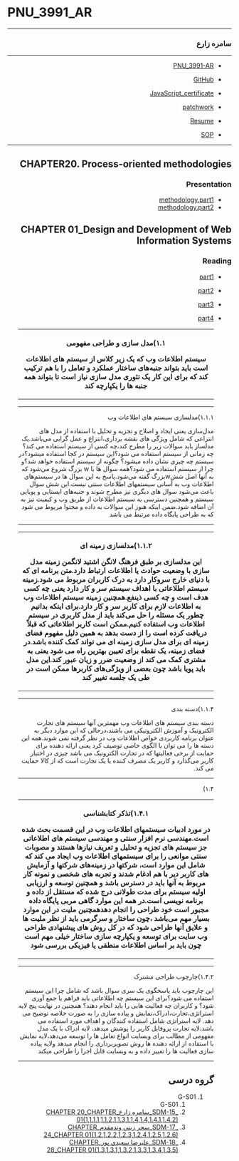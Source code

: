 # PNU_3991_AR

<div dir="rtl">

---------
### سامره زارع
 
---
- [PNU_3991-AR](https://github.com/samere-zare/PNU_3991_AR)
- [GitHub](https://github.com/samere-zare)

- [JavaScript_certificate](https://github.com/samere-zare/certificate/blob/main/JavaScript_certificate.jpg)
- [patchwork](https://github.com/samere-zare/certificate/blob/main/patchwork.png)

- [Resume](https://samere-zare.github.io/)

- [SOP](https://samere-zare.github.io/SOP/)

-------------------
## CHAPTER20. Process-oriented methodologies
 ### Presentation
- [methodology.part1](http://drive.google.com/file/d/1UlAYoQBd2LoZ0um2zt3aaB88YpPaDVWm/view?usp=drivesdk)
- [methodology.part2](https://github.com/samere-zare/PNU_3991_AR/blob/main/SoftwareDevelopmentMethodologies/methodology..part2.mp4)

## CHAPTER 01_Design and Development of Web Information Systems
 ### Reading

 - [part1](https://github.com/samere-zare/PNU_3991_AR/blob/main/SoftwareDevelopmentMethodologies/part1.English.mp4)
 - [part2](https://github.com/samere-zare/PNU_3991_AR/blob/main/SoftwareDevelopmentMethodologies/part2.English.mp4)
 - [part3](https://github.com/samere-zare/PNU_3991_AR/blob/main/SoftwareDevelopmentMethodologies/part3.English.mp4)
 - [part4](https://github.com/samere-zare/PNU_3991_AR/blob/main/SoftwareDevelopmentMethodologies/part4.English.mp4)


   <table style="width:"100%>
  <tr>
  <th>
 <p>۱.۱)مدل سازی و طراحی مفهومی</p>

سیستم اطلاعات وب که یک زیر کلاس از سیستم های اطلاعات است باید بتواند جنبه‌های ساختار عملکرد و تعامل را با هم ترکیب کند که برای این کار یک تئوری مدل سازی نیاز است تا بتواند همه جنبه ها را یکپارچه کند
 
 </th>
   </tr>
     </table>

----------------------------------------------
 
  <tr>
  <th>
 <p>۱.۱.۱)مدلسازی سیستم های اطلاعات وب</p>
 
مدل‌سازی یعنی ایجاد و اصلاح و تجزیه و تحلیل با استفاده از مدل های انتزاعی که شامل ویژگی های نقشه برداری،انتزاع و عمل گرایی می‌باشد.یک مدلساز باید سوالات زیر را مطرح کند،چه کسی از سیستم استفاده می کند؟چه زمانی از سیستم استفاده می شود؟این سیستم در کجا استفاده میشود؟در سیستم چه چیزی نشان داده میشود؟ چگونه از سیستم استفاده خواهد شد؟و چرا از سیستم استفاده می شود؟همه سوال ها با w بزرگ شروع می‌شود که به آنها اصل ششwبزرگ گفته می‌شود.پاسخ به این سوال ها در سیستم‌های اطلاعات وب به آسانی سیستمهای اطلاعات سنتی نیست.این شش سوال باعث می‌شود سوال های دیگری نیز مطرح شوند و جنبه‌های ایستایی و پویایی سیستم و همچنین دسترسی به سیستم اطلاعات از طریق وب و کیفیت نیز به آن اضافه شود.ضمن اینکه هنوز این سوالات به داده و محتوا مربوط می شود که به طراحی پایگاه داده مرتبط می باشد
   
 
 </th>
    </tr>
      
----------------------------------------------

<table style="width:100%">
  <tr>
  <th>
 <p>۱.۱.۲)مدلسازی زمینه ای</p> 

 این مدلسازی بر طبق فرهنگ لانگن اشتید لانگمن زمینه مدل سازی با وضعیت حوادث یا اطلاعات ارتباط دارد.متن برنامه ای که با دنیای خارج سروکار دارد به درک کاربران مربوط می شود.زمینه سیستم اطلاعاتی با اهداف سیستم سر و کار دارد یعنی چه کسی هدف است و چه کسی ذینفع.همچنین زمینه سیستم اطلاعات وب به اطلاعات لازم برای کاربر سر و کار دارد.برای اینکه بدانیم چطور یک مسئله را حل می‌کند باید از مدل کاربری در سیستم اطلاعات وب استفاده کنیم.ممکن است کاربر اطلاعاتی که قبلاً دریافت کرده است را از دست بدهد به همین دلیل مفهوم فضای زمینه ای برای مدل سازی زمینه ای می تواند کمک کننده باشد.در فضای زمینه، یک نقطه برای تعیین بهترین راه می شود یعنی به مشتری کمک می کند از وضعیت ضرر و زیان عبور کند.این مدل باید پویا باشد چون بعضی از ویژگی‌های کاربرها ممکن است در طی یک جلسه تغییر کند
 </th>
   </tr>
     </table>

----------------------------------------------


  <tr>
  <th>
 <p>۱.۱.۴)دسته بندی</p>
دسته بندی سیستم های اطلاعات وب مهمترین آنها سیستم های تجارت الکترونیک و آموزش الکترونیکی می باشند،درحالی که این موارد دیگر به عنوان برنامه کاربردی خواص اطلاعات وب در نظر گرفته نمی شوند.همه این دسته ها را می توان با الگوی خاصی توصیف کرد یعنی ارائه دهنده برای حمایت از برخی فعالیتها که در تجارت الکترونیک می باشد چیزی در اختیار کاربر می‌گذارد و کاربر یک مصرف کننده یا یک تجارت است که از کالا حمایت می کند.
   
 
 </th>
    </tr>

----------------------------------------------
   <tr>
  <th>
  <p>۱.۴)</p>
 </th>
   </tr>
<table style="width:100%">
  <tr>
  <th>
 <p>۱.۴.۱)تذکر کتابشناسی</p>

در مورد ادبیات سیستمهای اطلاعات وب در این قسمت بحث شده است.مهندسی نرم افزار سنتی و مهندسی سیستم های اطلاعاتی جز سیستم های تجزیه و تحلیل و تعریف نیازها هستند و مصوبات سنتی موانعی را برای سیستمهای اطلاعات وب ایجاد می کند که شامل این موارد است، شرکتها در زمینه‌های شرکتها و آزمایش های کاربر دیر با هم ادغام شدند و تجربه های شخصی و نمونه کار مربوط به آنها باید در دسترس باشد و همچنین توسعه و ارزیابی اولیه سیستم برای مدت طولانی درج شده که مستقل از داده و برنامه نویسی است.در همه این موارد گاهی مربی پایگاه داده مجبور است خود طراحی را انجام دهدهمچنین ملیت در این موارد بسیار مهم می‌باشد ،چون ساختار و سرگرمی باید از نظر ملیت ها و علایق آنها طراحی شود که در کل روش های پیشنهادی طراحی وب سایت برای توسعه و یکپارچه سازی ساختار خیلی مهم است چون باید بر اساس اطلاعات منطقی یا فیزیکی بررسی شود

 </th>
   </tr>
     </table>

----------------------------------------------
  <tr>
  <th>
 <p>۱.۴.۲)چارچوب طراحی مشترک</p>
این چارچوب باید پاسخگوی یک سری سوال باشد که شامل چرا این سیستم استفاده می شود؟برای این سیستم چه اطلاعاتی باید فراهم یا جمع آوری شود؟  و کاربران چه فعالیت هایی را باید انجام دهند؟ همچنین در نهایت پنج لایه استراتژی،تجارت،ادراک،نمایش و پیاده سازی را به صورت خلاصه توضیح می دهد. لایه استراتژی شامل استفاده کنندگان و اهداف مورد استفاده می باشد،لایه تجارت پروفایل کاربر را پوشش میدهد، لایه ادراک با یک مدل مفهومی از مطالب برای وبسایت انواع تعامل ها را توسعه می‌دهد،لایه نمایش با استفاده از ارائه دهنده ها روش تصویربرداری را انجام میدهد ولایه پیاده سازی فعالیت ها را تغییر داده و به وبسایت قابل اجرا را طراحی میکند
 
 </th>
    </tr>

-----------------

##  گروه درسی
1. G-S01
    1. G-S01
    1. [_SDM-15_سامره زارع_CHAPTER 20_CHAPTER 01(1,1.1.1,1.1.2,1.1.3,1.1.4,1.4,1.4.1,1.4.2)](https://github.com/AliRazavi-edu/PNU_3991/tree/master/_MSc/SoftwareDevelopmentMethodologies/1115282_01/15_%D8%B3%D8%A7%D9%85%D8%B1%D9%87%20%D8%B2%D8%A7%D8%B1%D8%B9)
    1. [_SDM-17_سحر زيني وندمقدم_CHAPTER 24_CHAPTER 01(1.2,1.2.2,1.2.3,1.2.4,1.2.5,1.2.6)](https://github.com/AliRazavi-edu/PNU_3991/tree/master/_MSc/SoftwareDevelopmentMethodologies/1115282_01/17_%D8%B3%D8%AD%D8%B1%20%D8%B2%D9%8A%D9%86%D9%8A%20%D9%88%D9%86%D8%AF%D9%85%D9%82%D8%AF%D9%85)         
    1. [_SDM-18_عليرضا سعيدي پور_CHAPTER 28_CHAPTER 01(1.3,1.3.1,1.3.2,1.3.3,1.3.4,1.3.5)](https://github.com/AliRazavi-edu/PNU_3991/tree/master/_MSc/SoftwareDevelopmentMethodologies/1115282_01/18_%D8%B9%D9%84%D9%8A%D8%B1%D8%B6%D8%A7%20%D8%B3%D8%B9%D9%8A%D8%AF%D9%8A%20%D9%BE%D9%88%D8%B1)

</div>
